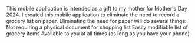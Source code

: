 This mobile application is intended as a gift to my mother for Mother's Day 2024. I created this mobile application to eliminate the need to record a grocery list on paper. 
Eliminating the need for paper will do several things:
    Not requiring a physical document for shopping list
    Easily modifiable list of grocery items
    Available to you at all times (as long as you have your phone)